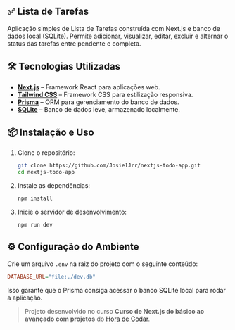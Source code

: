 ## ✅ Lista de Tarefas

Aplicação simples de Lista de Tarefas construída com Next.js e banco de dados local (SQLite). Permite adicionar, visualizar, editar, excluir e alternar o status das tarefas entre pendente e completa.

## 🛠️ Tecnologias Utilizadas

- **[Next.js](https://nextjs.org/)** – Framework React para aplicações web.
- **[Tailwind CSS](https://tailwindcss.com/)** – Framework CSS para estilização responsiva.
- **[Prisma](https://www.prisma.io/)** – ORM para gerenciamento do banco de dados.
- **[SQLite](https://sqlite.org/index.html)** – Banco de dados leve, armazenado localmente.

## 📦 Instalação e Uso

1. Clone o repositório:
   ```bash
   git clone https://github.com/JosielJrr/nextjs-todo-app.git
   cd nextjs-todo-app
   ```
2. Instale as dependências:
   ```bash
   npm install
   ```
3. Inicie o servidor de desenvolvimento:
   ```bash
   npm run dev
   ```
## ⚙️ Configuração do Ambiente

Crie um arquivo `.env` na raiz do projeto com o seguinte conteúdo:
   ```ini
   DATABASE_URL="file:./dev.db"
   ```
Isso garante que o Prisma consiga acessar o banco SQLite local para rodar a aplicação.

> Projeto desenvolvido no curso **Curso de Next.js do básico ao avançado com projetos** do [Hora de Codar](https://app.horadecodar.com.br/).
